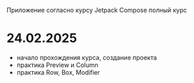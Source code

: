 Приложение согласно курсу Jetpack Compose полный курс

# 24.02.2025
- начало прохождения курса, создание проекта
- практика Preview и Column
- практика Row, Box, Modifier